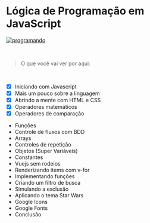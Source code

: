 # Lógica de Programação em JavaScript

[![programando](https://media0.giphy.com/media/2juvZoQ3oLa4U/giphy.gif?cid=ecf05e47tfvj343n1lofdmfnkpqg5yvyhrx0ghvw2ayh96qk&rid=giphy.gif&ct=g)](https://giphy.com/)


<br>

> O que você vai ver por aqui:
<br>

- [x] Iniciando com Javascript
- [x] Mais um pouco sobre a linguagem
- [x] Abrindo a mente com HTML e CSS
- [x] Operadores matemáticos
- [x] Operadores de comparação
- Funções 
- Controle de fluxos com BDD
- Arrays
- Controles de repetição
- Objetos (Super Variáveis) 
- Constantes
- Vuejs sem rodeios
- Renderizando items com v-for 
- Implementando funções
- Criando um filtro de busca
- Simulando a exclusão
- Aplicando o tema Star Wars
- Google Icons
- Google Fonts 
- Conclusão
